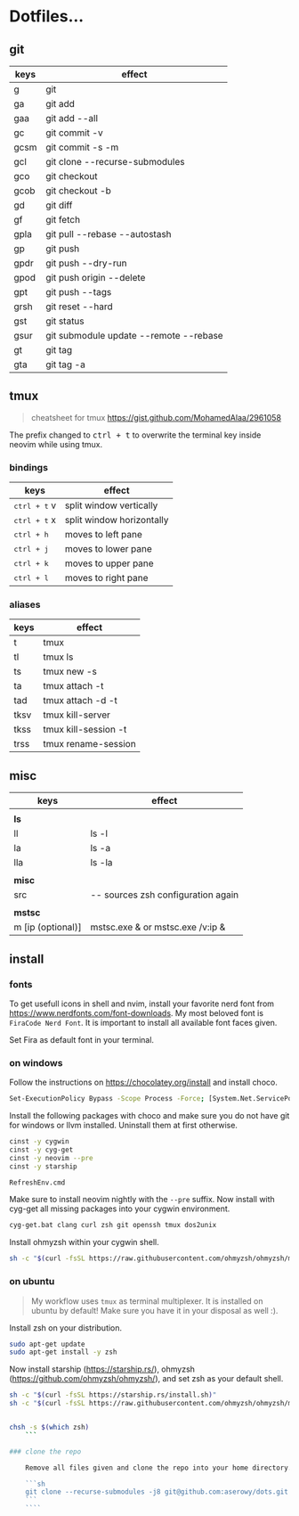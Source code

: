 # Dotfiles...

## git

| keys | effect                                 |
| ---- | -------------------------------------- |
| g    | git                                    |
| ga   | git add                                |
| gaa  | git add --all                          |
| gc   | git commit -v                          |
| gcsm | git commit -s -m                       |
| gcl  | git clone --recurse-submodules         |
| gco  | git checkout                           |
| gcob | git checkout -b                        |
| gd   | git diff                               |
| gf   | git fetch                              |
| gpla | git pull --rebase --autostash          |
| gp   | git push                               |
| gpdr | git push --dry-run                     |
| gpod | git push origin --delete               |
| gpt  | git push --tags                        |
| grsh | git reset --hard                       |
| gst  | git status                             |
| gsur | git submodule update --remote --rebase |
| gt   | git tag                                |
| gta  | git tag -a                             |

## tmux

> cheatsheet for tmux <https://gist.github.com/MohamedAlaa/2961058>

The prefix changed to <kbd>ctrl + t</kbd> to overwrite the terminal key inside neovim while using tmux.

### bindings

| keys                  | effect                    |
| --------------------- | ------------------------- |
| <kbd>ctrl + t</kbd> v | split window vertically   |
| <kbd>ctrl + t</kbd> x | split window horizontally |
| <kbd>ctrl + h</kbd>   | moves to left pane        |
| <kbd>ctrl + j</kbd>   | moves to lower pane       |
| <kbd>ctrl + k</kbd>   | moves to upper pane       |
| <kbd>ctrl + l</kbd>   | moves to right pane       |

### aliases

| keys | effect               |
| ---- | -------------------- |
| t    | tmux                 |
| tl   | tmux ls              |
| ts   | tmux new -s          |
| ta   | tmux attach -t       |
| tad  | tmux attach -d -t    |
| tksv | tmux kill-server     |
| tkss | tmux kill-session -t |
| trss | tmux rename-session  |

## misc

| keys              | effect                             |
| ----------------- | ---------------------------------- |
|                   |                                    |
| **ls**            |                                    |
| ll                | ls -l                              |
| la                | ls -a                              |
| lla               | ls -la                             |
|                   |                                    |
| **misc**          |                                    |
| src               | -- sources zsh configuration again |
|                   |                                    |
| **mstsc**         |                                    |
| m [ip (optional)] | mstsc.exe & or mstsc.exe /v:ip &   |

## install

### fonts

To get usefull icons in shell and nvim, install your favorite nerd font from <https://www.nerdfonts.com/font-downloads>. My most beloved font is `FiraCode Nerd Font`. It is important to install all available font faces given.

Set Fira as default font in your terminal.

### on windows

Follow the instructions on <https://chocolatey.org/install> and install choco.

```sh
Set-ExecutionPolicy Bypass -Scope Process -Force; [System.Net.ServicePointManager]::SecurityProtocol = [System.Net.ServicePointManager]::SecurityProtocol -bor 3072; iex ((New-Object System.Net.WebClient).DownloadString('https://chocolatey.org/install.ps1'))
```

Install the following packages with choco and make sure you do not have git for windows or llvm installed. Uninstall them at first otherwise.

```sh
cinst -y cygwin
cinst -y cyg-get
cinst -y neovim --pre
cinst -y starship

RefreshEnv.cmd
```

Make sure to install neovim nightly with the `--pre` suffix. Now install with cyg-get all missing packages into your cygwin environment.

```sh
cyg-get.bat clang curl zsh git openssh tmux dos2unix
```

Install ohmyzsh within your cygwin shell.

```sh
sh -c "$(curl -fsSL https://raw.githubusercontent.com/ohmyzsh/ohmyzsh/master/tools/install.sh)"
```

### on ubuntu

> My workflow uses `tmux` as terminal multiplexer. It is installed on ubuntu by default! Make sure you have it in your disposal as well :).

Install zsh on your distribution.

```sh
sudo apt-get update
sudo apt-get install -y zsh
```

Now install starship (<https://starship.rs/>), ohmyzsh (<https://github.com/ohmyzsh/ohmyzsh/>), and set zsh as your default shell.

```sh
sh -c "$(curl -fsSL https://starship.rs/install.sh)"
sh -c "$(curl -fsSL https://raw.githubusercontent.com/ohmyzsh/ohmyzsh/master/tools/install.sh)"
```

`````sh

chsh -s $(which zsh)
    ```

### clone the repo

    Remove all files given and clone the repo into your home directory. If you don't want to remove all files, clone it into a temp folder and move all files into your home afterwards.

    ```sh
    git clone --recurse-submodules -j8 git@github.com:aserowy/dots.git .
    ```
    ````
`````
